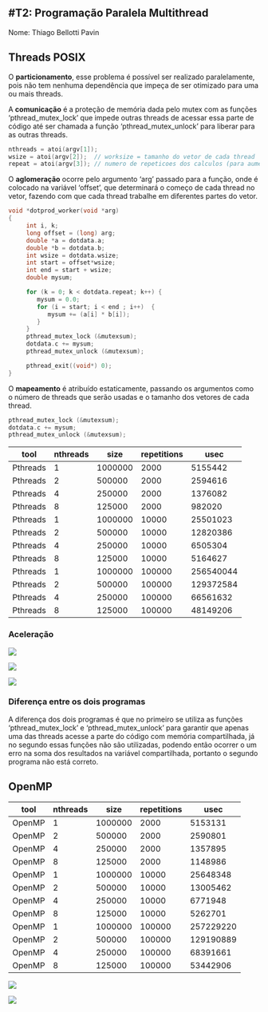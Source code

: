 #T2: Programação Paralela Multithread
-------------------------------------

Nome: Thiago Bellotti Pavin

## Threads POSIX

O **particionamento**, esse problema é possível ser realizado paralelamente, pois não tem nenhuma dependência que impeça de ser otimizado para uma ou mais threads.

A **comunicação** é a proteção de memória dada pelo mutex com as funções ‘pthread_mutex_lock’ que impede outras threads de acessar essa parte de código até ser chamada a função ‘pthread_mutex_unlock’ para liberar para as outras threads.
  
  ```c
  nthreads = atoi(argv[1]); 
  wsize = atoi(argv[2]);  // worksize = tamanho do vetor de cada thread
  repeat = atoi(argv[3]); // numero de repeticoes dos calculos (para aumentar carga)
  ```


O **aglomeração** ocorre pelo argumento ‘arg’ passado para a função, onde é colocado na variável ‘offset’, que determinará o começo de cada thread no vetor, fazendo com que cada thread trabalhe em diferentes partes do vetor.

  ```c
  void *dotprod_worker(void *arg)
  {
	   int i, k;
	   long offset = (long) arg;
	   double *a = dotdata.a;
	   double *b = dotdata.b;
	   int wsize = dotdata.wsize;
	   int start = offset*wsize;
	   int end = start + wsize;
	   double mysum;

	   for (k = 0; k < dotdata.repeat; k++) {
	      mysum = 0.0;
	      for (i = start; i < end ; i++)  {
	         mysum += (a[i] * b[i]);
	      }
	   }
	   pthread_mutex_lock (&mutexsum);
	   dotdata.c += mysum;
	   pthread_mutex_unlock (&mutexsum);

	   pthread_exit((void*) 0);
  }
  ```

O **mapeamento** é atribuído estaticamente, passando os argumentos como o número de threads que serão usadas e o tamanho dos vetores de cada thread.

  ```c
  pthread_mutex_lock (&mutexsum);
  dotdata.c += mysum;
  pthread_mutex_unlock (&mutexsum);
  ```

| tool     | nthreads | size    | repetitions | usec      | 
|----------|----------|---------|-------------|-----------| 
| Pthreads | 1        | 1000000 | 2000        | 5155442   | 
| Pthreads | 2        | 500000  | 2000        | 2594616   | 
| Pthreads | 4        | 250000  | 2000        | 1376082   | 
| Pthreads | 8        | 125000  | 2000        | 982020    | 
| Pthreads | 1        | 1000000 | 10000       | 25501023  | 
| Pthreads | 2        | 500000  | 10000       | 12820386  | 
| Pthreads | 4        | 250000  | 10000       | 6505304   | 
| Pthreads | 8        | 125000  | 10000       | 5164627   | 
| Pthreads | 1        | 1000000 | 100000      | 256540044 | 
| Pthreads | 2        | 500000  | 100000      | 129372584 | 
| Pthreads | 4        | 250000  | 100000      | 66561632  | 
| Pthreads | 8        | 125000  | 100000      | 48149206  | 


### Aceleração


![](/images/ImagemGraficoMicro.png)

![](/images/ImagemGraficoAcele.png)

![](/images/ImagemGraficoAceleRep.png)


### Diferença entre os dois programas 

A diferença dos dois programas é que no primeiro se utiliza as funções ‘pthread_mutex_lock’ e ‘pthread_mutex_unlock’ para garantir que apenas uma das threads acesse a parte do código com memória compartilhada, já no segundo essas funções não são utilizadas, podendo então ocorrer o um erro na soma dos resultados na variável compartilhada, portanto o segundo programa não está correto.



## OpenMP

| tool   | nthreads | size    | repetitions | usec      | 
|--------|----------|---------|-------------|-----------| 
| OpenMP | 1        | 1000000 | 2000        | 5153131   | 
| OpenMP | 2        | 500000  | 2000        | 2590801   | 
| OpenMP | 4        | 250000  | 2000        | 1357895   | 
| OpenMP | 8        | 125000  | 2000        | 1148986   | 
| OpenMP | 1        | 1000000 | 10000       | 25648348  | 
| OpenMP | 2        | 500000  | 10000       | 13005462  | 
| OpenMP | 4        | 250000  | 10000       | 6771948   | 
| OpenMP | 8        | 125000  | 10000       | 5262701   | 
| OpenMP | 1        | 1000000 | 100000      | 257229220 | 
| OpenMP | 2        | 500000  | 100000      | 129190889 | 
| OpenMP | 4        | 250000  | 100000      | 68391661  | 
| OpenMP | 8        | 125000  | 100000      | 53442906  | 

![](/images/ImagemGraficoAceleOPM.png)

![](/images/ImagemGraficoAceleOPMRep.png)

